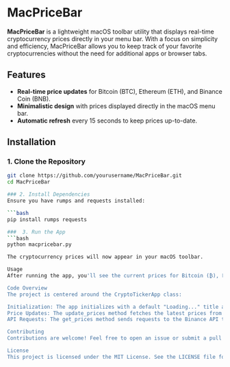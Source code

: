 # MacPriceBar

**MacPriceBar** is a lightweight macOS toolbar utility that displays real-time cryptocurrency prices directly in your menu bar. With a focus on simplicity and efficiency, MacPriceBar allows you to keep track of your favorite cryptocurrencies without the need for additional apps or browser tabs.

## Features

- **Real-time price updates** for Bitcoin (BTC), Ethereum (ETH), and Binance Coin (BNB).
- **Minimalistic design** with prices displayed directly in the macOS menu bar.
- **Automatic refresh** every 15 seconds to keep prices up-to-date.

## Installation

### 1. Clone the Repository

```bash
git clone https://github.com/yourusername/MacPriceBar.git
cd MacPriceBar

### 2. Install Dependencies
Ensure you have rumps and requests installed:

```bash
pip install rumps requests

###  3. Run the App
```bash
python macpricebar.py

The cryptocurrency prices will now appear in your macOS toolbar.

Usage
After running the app, you'll see the current prices for Bitcoin (₿), Ethereum (Ξ), and Binance Coin (BNB) in your macOS menu bar. The prices automatically refresh every 15 seconds.

Code Overview
The project is centered around the CryptoTickerApp class:

Initialization: The app initializes with a default "Loading..." title and starts a timer to update the prices every 15 seconds.
Price Updates: The update_prices method fetches the latest prices from the Binance API and updates the menu bar title with the current prices.
API Requests: The get_prices method sends requests to the Binance API to retrieve the latest prices for BTC, ETH, and BNB, rounding them for display.

Contributing
Contributions are welcome! Feel free to open an issue or submit a pull request with any enhancements, bug fixes, or suggestions.

License
This project is licensed under the MIT License. See the LICENSE file for details.

